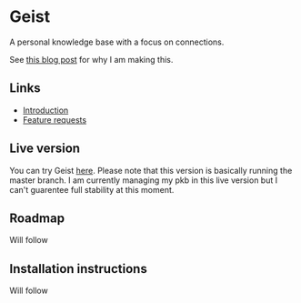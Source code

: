 # Geist
A personal knowledge base with a focus on connections.

See [this blog post](https://medium.com/@bphaakman/building-a-open-source-personal-knowledge-base-45c25f5a4324) for why I am making this.

## Links
* [Introduction](https://medium.com/@bphaakman/building-a-open-source-personal-knowledge-base-45c25f5a4324)
* [Feature requests](https://github.com/bryanph/Geist/issues/57)

## Live version
You can try Geist [here](https://www.geist.fyi). Please note that this version is basically running the master branch. I am currently managing my pkb in this live version but I can't guarentee full stability at this moment.

## Roadmap
Will follow

## Installation instructions
Will follow
